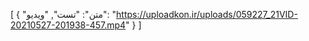 [
  {
    "متن": "تست",
    "ویدیو": "https://uploadkon.ir/uploads/059227_21VID-20210527-201938-457.mp4"
  }
]
